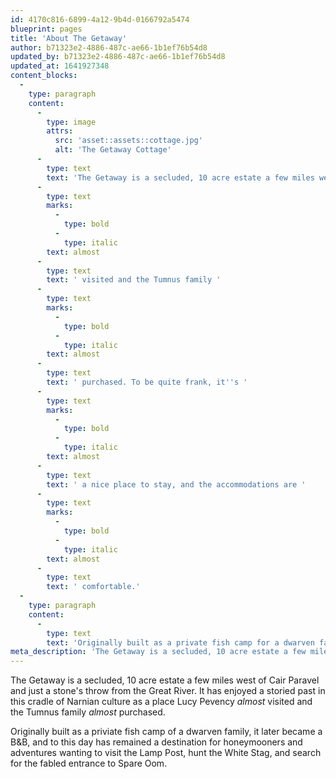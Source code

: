 ```yaml
---
id: 4170c816-6899-4a12-9b4d-0166792a5474
blueprint: pages
title: 'About The Getaway'
author: b71323e2-4886-487c-ae66-1b1ef76b54d8
updated_by: b71323e2-4886-487c-ae66-1b1ef76b54d8
updated_at: 1641927348
content_blocks:
  -
    type: paragraph
    content:
      -
        type: image
        attrs:
          src: 'asset::assets::cottage.jpg'
          alt: 'The Getaway Cottage'
      -
        type: text
        text: 'The Getaway is a secluded, 10 acre estate a few miles west of Cair Paravel and just a stone''s throw from the Great River. It has enjoyed a storied past in this cradle of Narnian culture as a place Lucy Pevensie '
      -
        type: text
        marks:
          -
            type: bold
          -
            type: italic
        text: almost
      -
        type: text
        text: ' visited and the Tumnus family '
      -
        type: text
        marks:
          -
            type: bold
          -
            type: italic
        text: almost
      -
        type: text
        text: ' purchased. To be quite frank, it''s '
      -
        type: text
        marks:
          -
            type: bold
          -
            type: italic
        text: almost
      -
        type: text
        text: ' a nice place to stay, and the accommodations are '
      -
        type: text
        marks:
          -
            type: bold
          -
            type: italic
        text: almost
      -
        type: text
        text: ' comfortable.'
  -
    type: paragraph
    content:
      -
        type: text
        text: 'Originally built as a private fish camp for a dwarven family, it later became a B&B, and to this day has remained a destination for honeymooners and adventurers wanting to visit the Lamp Post, hunt the White Stag, and search for the fabled entrance to Spare Oom.'
meta_description: 'The Getaway is a secluded, 10 acre estate a few miles west of Cair Paravel and just a stone''s throw from the Great River.'
---
```

The Getaway is a secluded, 10 acre estate a few miles west of Cair Paravel and just a stone's throw from the Great River. It has enjoyed a storied past in this cradle of Narnian culture as a place Lucy Pevency _almost_ visited and the Tumnus family _almost_ purchased.

Originally built as a priviate fish camp of a dwarven family, it later became a B&B, and to this day has remained a destination for honeymooners and adventures wanting to visit the Lamp Post, hunt the White Stag, and search for the fabled entrance to Spare Oom.

